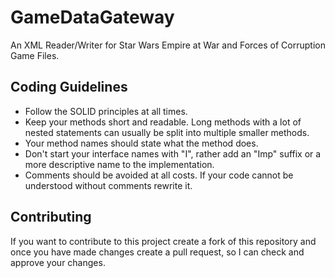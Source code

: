 # GameDataGateway

An XML Reader/Writer for Star Wars Empire at War and Forces of Corruption Game Files. 

## Coding Guidelines

- Follow the SOLID principles at all times.
- Keep your methods short and readable. Long methods with a lot of nested statements can usually be split into multiple smaller methods.
- Your method names should state what the method does.
- Don't start your interface names with "I", rather add an "Imp" suffix or a more descriptive name to the implementation.
- Comments should be avoided at all costs. If your code cannot be understood without comments rewrite it.

## Contributing

If you want to contribute to this project create a fork of this repository and once you have made changes create a pull request, so I can check and approve your changes.

